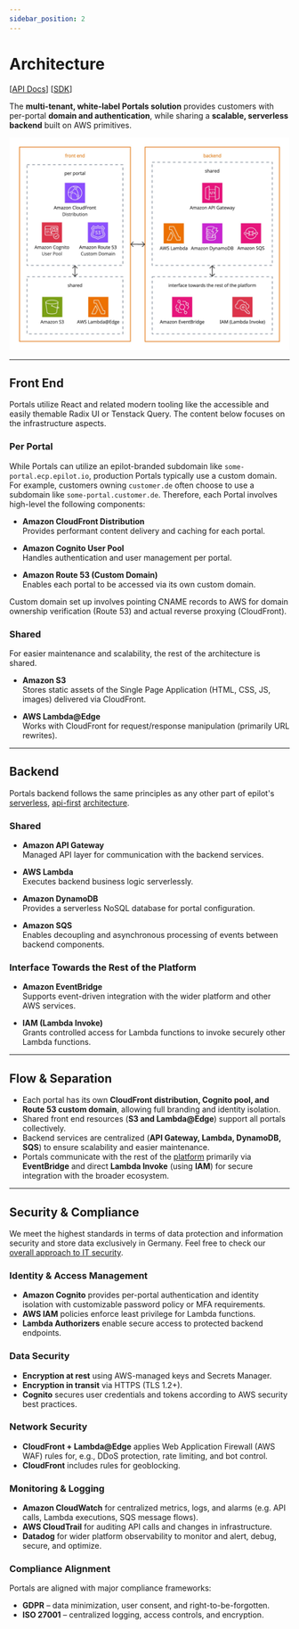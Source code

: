 ```yaml
---
sidebar_position: 2
---
```


# Architecture

[[API Docs](/api/customer-portal)]
[[SDK](https://www.npmjs.com/package/@epilot/customer-portal-client)]

The **multi-tenant, white-label Portals solution** provides customers with per-portal **domain and authentication**, while sharing a **scalable, serverless backend** built on AWS primitives.

![Doc Downloaded Webhook](../../static/img/portals/portals-aws-architecture.jpg)

---

## Front End

Portals utilize React and related modern tooling like the accessible and easily themable Radix UI or Tenstack Query.
The content below focuses on the infrastructure aspects.

### Per Portal

While Portals can utilize an epilot-branded subdomain like `some-portal.ecp.epilot.io`, production Portals typically use a custom domain. For example, customers owning `customer.de` often choose to use a subdomain like `some-portal.customer.de`. Therefore, each Portal involves high-level the following components:

- **Amazon CloudFront Distribution**  
  Provides performant content delivery and caching for each portal.

- **Amazon Cognito User Pool**  
  Handles authentication and user management per portal.

- **Amazon Route 53 (Custom Domain)**  
  Enables each portal to be accessed via its own custom domain.

Custom domain set up involves pointing CNAME records to AWS for domain ownership verification (Route 53) and actual reverse proxying (CloudFront).

### Shared

For easier maintenance and scalability, the rest of the architecture is shared.

- **Amazon S3**  
  Stores static assets of the Single Page Application (HTML, CSS, JS, images) delivered via CloudFront.

- **AWS Lambda@Edge**  
  Works with CloudFront for request/response manipulation (primarily URL rewrites).

---

## Backend

Portals backend follows the same principles as any other part of epilot's [serverless](http://localhost:3000/docs/architecture/serverless), [api-first](docs/architecture/api-first) [architecture](http://localhost:3000/docs/architecture/overview).

### Shared
- **Amazon API Gateway**  
  Managed API layer for communication with the backend services.

- **AWS Lambda**  
  Executes backend business logic serverlessly.

- **Amazon DynamoDB**  
  Provides a serverless NoSQL database for portal configuration.

- **Amazon SQS**  
  Enables decoupling and asynchronous processing of events between backend components.

### Interface Towards the Rest of the Platform
- **Amazon EventBridge**  
  Supports event-driven integration with the wider platform and other AWS services.

- **IAM (Lambda Invoke)**  
  Grants controlled access for Lambda functions to invoke securely other Lambda functions.

---

## Flow & Separation

- Each portal has its own **CloudFront distribution, Cognito pool, and Route 53 custom domain**, allowing full branding and identity isolation.
- Shared front end resources (**S3 and Lambda@Edge**) support all portals collectively.
- Backend services are centralized (**API Gateway, Lambda, DynamoDB, SQS**) to ensure scalability and easier maintenance.
- Portals communicate with the rest of the [platform](/docs/architecture/overview) primarily via **EventBridge** and direct **Lambda Invoke** (using **IAM**) for secure integration with the broader ecosystem.

---

## Security & Compliance

We meet the highest standards in terms of data protection and information security and store data exclusively in Germany.
Feel free to check our [overall approach to IT security](https://www.epilot.cloud/en/ressourcen/it-security).

### Identity & Access Management
- **Amazon Cognito** provides per-portal authentication and identity isolation with customizable password policy or MFA requirements.
- **AWS IAM** policies enforce least privilege for Lambda functions.
- **Lambda Authorizers** enable secure access to protected backend endpoints.

### Data Security
- **Encryption at rest** using AWS-managed keys and Secrets Manager.
- **Encryption in transit** via HTTPS (TLS 1.2+).
- **Cognito** secures user credentials and tokens according to AWS security best practices.

### Network Security
- **CloudFront + Lambda@Edge** applies Web Application Firewall (AWS WAF) rules for, e.g., DDoS protection, rate limiting, and bot control.
- **CloudFront** includes rules for geoblocking.

### Monitoring & Logging
- **Amazon CloudWatch** for centralized metrics, logs, and alarms (e.g. API calls, Lambda executions, SQS message flows).
- **AWS CloudTrail** for auditing API calls and changes in infrastructure.
- **Datadog** for wider platform observability to monitor and alert, debug, secure, and optimize.

### Compliance Alignment

Portals are aligned with major compliance frameworks:
- **GDPR** – data minimization, user consent, and right-to-be-forgotten.
- **ISO 27001** – centralized logging, access controls, and encryption.
